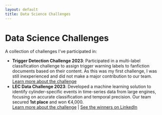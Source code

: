 ```yaml
---
layout: default
title: Data Science Challenges
---
```

# Data Science Challenges

A collection of challenges I've participated in:

- **Trigger Detection Challenge 2023**: Participated in a multi-label classification challenge to assign trigger warning labels to fanfiction documents based on their content. As this was my first challenge, I was still inexperienced and did not make a major contribution to our team.  
  [Learn more about the challenge](https://pan.webis.de/clef23/pan23-web/trigger-detection.html)
- **LEC Data Challenge 2023**: Developed a machine learning solution to identify cylinder-specific events in time-series data from large engines, focusing on accurate classification and temporal precision. Our team secured **1st place** and won €4,000.  
  [Learn more about the challenge](https://www.lec.at/research-area/lec-data-challenge-2023-neu/) | [See the winners on LinkedIn](https://www.linkedin.com/posts/lec%2Eat_theresadoppelhofer-danielhebenstreit-thomasrauter-activity-7120656589488861186-S9zy?utm_source=share&utm_medium=member_desktop)


